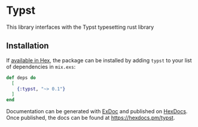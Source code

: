 # Typst

This library interfaces with the Typst typesetting rust library

## Installation

If [available in Hex](https://hex.pm/docs/publish), the package can be installed
by adding `typst` to your list of dependencies in `mix.exs`:

```elixir
def deps do
  [
    {:typst, "~> 0.1"}
  ]
end
```

Documentation can be generated with [ExDoc](https://github.com/elixir-lang/ex_doc)
and published on [HexDocs](https://hexdocs.pm). Once published, the docs can
be found at <https://hexdocs.pm/typst>.

